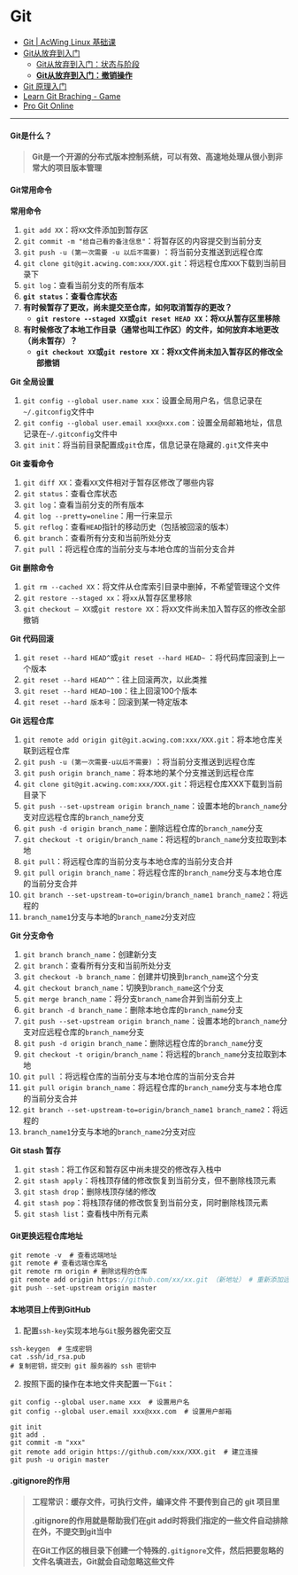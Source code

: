 # Git

* [Git | AcWing Linux 基础课](https://www.acwing.com/file\_system/file/content/whole/index/content/2932078/)
* [Git从放弃到入门](https://juejin.cn/column/6969263852206686221)
  * [Git从放弃到入门：状态与阶段](https://juejin.cn/post/6973299611536457742)
  * [**Git从放弃到入门：撤销操作**](https://juejin.cn/post/6974039503056928776)
* [Git 原理入门](https://www.ruanyifeng.com/blog/2018/10/git-internals.html)
* [Learn Git Braching - Game](https://learngitbranching.js.org/?locale=zh\_CN)
* [Pro Git Online](https://git-scm.com/book/zh/v2)

***

#### Git是什么？

> **Git是一个开源的分布式版本控制系统，可以有效、高速地处理从很小到非常大的项目版本管理**

#### Git常用命令

**常用命令**

1. `git add XX`：将`XX`文件添加到暂存区
2. `git commit -m "给自己看的备注信息"`：将暂存区的内容提交到当前分支
3. `git push -u (第一次需要 -u 以后不需要)` ：将当前分支推送到远程仓库
4. `git clone git@git.acwing.com:xxx/XXX.git`：将远程仓库`XXX`下载到当前目录下
5. `git log`：查看当前分支的所有版本
6. **`git status`：查看仓库状态**
7. **有时候暂存了更改，尚未提交至仓库，如何取消暂存的更改？**
   * **`git restore --staged XX`或`git reset HEAD XX`：将`XX`从暂存区里移除**
8. **有时候修改了本地工作目录（通常也叫工作区）的文件，如何放弃本地更改（尚未暂存）？**
   * **`git checkout XX`或`git restore XX`：将`XX`文件尚未加入暂存区的修改全部撤销**

**Git 全局设置**

1. `git config --global user.name xxx`：设置全局用户名，信息记录在`~/.gitconfig`文件中
2. `git config --global user.email xxx@xxx.com`：设置全局邮箱地址，信息记录在`~/.gitconfig`文件中
3. `git init`：将当前目录配置成`git`仓库，信息记录在隐藏的`.git`文件夹中

**Git 查看命令**

1. `git diff XX`：查看`XX`文件相对于暂存区修改了哪些内容
2. `git status`：查看仓库状态
3. `git log`：查看当前分支的所有版本
4. `git log --pretty=oneline`：用一行来显示
5. `git reflog`：查看`HEAD`指针的移动历史（包括被回滚的版本）
6. `git branch`：查看所有分支和当前所处分支
7. `git pull` ：将远程仓库的当前分支与本地仓库的当前分支合并

**Git 删除命令**

1. `git rm --cached XX`：将文件从仓库索引目录中删掉，不希望管理这个文件
2. `git restore --staged xx`：将`xx`从暂存区里移除
3. `git checkout — XX`或`git restore XX`：将`XX`文件尚未加入暂存区的修改全部撤销

**Git 代码回滚**

1. `git reset --hard HEAD^`或`git reset --hard HEAD~` ：将代码库回滚到上一个版本
2. `git reset --hard HEAD^^`：往上回滚两次，以此类推
3. `git reset --hard HEAD~100`：往上回滚100个版本
4. `git reset --hard 版本号`：回滚到某一特定版本

**Git 远程仓库**

1. `git remote add origin git@git.acwing.com:xxx/XXX.git`：将本地仓库关联到远程仓库
2. `git push -u (第一次需要-u以后不需要)` ：将当前分支推送到远程仓库
3. `git push origin branch_name`：将本地的某个分支推送到远程仓库
4. `git clone git@git.acwing.com:xxx/XXX.git`：将远程仓库XXX下载到当前目录下
5. `git push --set-upstream origin branch_name`：设置本地的`branch_name`分支对应远程仓库的`branch_name`分支
6. `git push -d origin branch_name`：删除远程仓库的`branch_name`分支
7. `git checkout -t origin/branch_name`：将远程的`branch_name`分支拉取到本地
8. `git pull`：将远程仓库的当前分支与本地仓库的当前分支合并
9. `git pull origin branch_name`：将远程仓库的`branch_name`分支与本地仓库的当前分支合并
10. `git branch --set-upstream-to=origin/branch_name1 branch_name2`：将远程的
11. `branch_name1`分支与本地的`branch_name2`分支对应

**Git 分支命令**

1. `git branch branch_name`：创建新分支
2. `git branch`：查看所有分支和当前所处分支
3. `git checkout -b branch_name`：创建并切换到`branch_name`这个分支
4. `git checkout branch_name`：切换到`branch_name`这个分支
5. `git merge branch_name`：将分支`branch_name`合并到当前分支上
6. `git branch -d branch_name`：删除本地仓库的`branch_name`分支
7. `git push --set-upstream origin branch_name`：设置本地的`branch_name`分支对应远程仓库的`branch_name`分支
8. `git push -d origin branch_name`：删除远程仓库的`branch_name`分支
9. `git checkout -t origin/branch_name`：将远程的`branch_name`分支拉取到本地
10. `git pull` ：将远程仓库的当前分支与本地仓库的当前分支合并
11. `git pull origin branch_name`：将远程仓库的`branch_name`分支与本地仓库的当前分支合并
12. `git branch --set-upstream-to=origin/branch_name1 branch_name2`：将远程的
13. `branch_name1`分支与本地的`branch_name2`分支对应

**Git stash 暂存**

1. `git stash`：将工作区和暂存区中尚未提交的修改存入栈中
2. `git stash apply`：将栈顶存储的修改恢复到当前分支，但不删除栈顶元素
3. `git stash drop`：删除栈顶存储的修改
4. `git stash pop`：将栈顶存储的修改恢复到当前分支，同时删除栈顶元素
5. `git stash list`：查看栈中所有元素

#### Git更换远程仓库地址

```csharp
git remote -v  # 查看远端地址
git remote # 查看远端仓库名
git remote rm origin # 删除远程的仓库
git remote add origin https://github.com/xx/xx.git （新地址） # 重新添加远程仓库
git push --set-upstream origin master
```

#### 本地项目上传到GitHub

1. 配置`ssh-key`实现本地与`Git`服务器免密交互

```
ssh-keygen  # 生成密钥
cat .ssh/id_rsa.pub
# 复制密钥，提交到 git 服务器的 ssh 密钥中
```

2. 按照下面的操作在本地文件夹配置一下`Git`：

```
git config --global user.name xxx  # 设置用户名
git config --global user.email xxx@xxx.com  # 设置用户邮箱

git init
git add .
git commit -m "xxx"
git remote add origin https://github.com/xxx/XXX.git  # 建立连接
git push -u origin master
```

#### .gitignore的作用

> **工程常识：缓存文件，可执行文件，编译文件 不要传到自己的 git 项目里**
>
> **.gitignore的作用就是帮助我们在git add时将我们指定的一些文件自动排除在外，不提交到git当中**
>
> **在Git工作区的根目录下创建一个特殊的`.gitignore`文件，然后把要忽略的文件名填进去，Git就会自动忽略这些文件**

